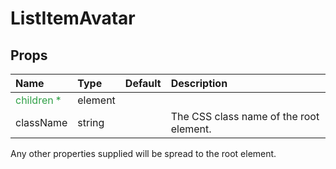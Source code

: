 ListItemAvatar
==============



Props
-----

| Name | Type | Default | Description |
|:-----|:-----|:--------|:------------|
| <span style="color: #31a148">children *</span> | element |  |  |
| className | string |  | The CSS class name of the root element. |

Any other properties supplied will be spread to the root element.
